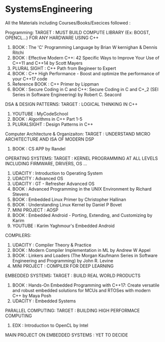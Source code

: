 # SystemsEngineering
All the Materials including Courses/Books/Execices followed :

Programming:
TARGET : MUST BUILD COMPUTE LIBRARY (Ex: BOOST, OPENCL...) FOR ANY HARDWARE USING C++
1. BOOK : The 'C' Programming Language by Brian W kernighan & Dennis Ritchi
2. BOOK : Effective Modern C++: 42 Specific Ways to Improve Your Use of C++11 and C++14 by Scott  Mayers
3. PLURAL SIGHT : C++ Path from Begineer to Expert
4. BOOK : C++ High Performance - Boost and optimize the performance of your C++17 code
5. Reference BOOK : C++ Primer by Lippman
6. BOOK : Secure Coding in C and C++: Secure Coding in C and C+_2 (SEI Series in Software Engineering) by Robert C. Seacord

DSA & DESIGN PATTERNS:
TARGET : LOGICAL THINKING IN C++
1. YOUTUBE : MyCodeSchool
2. BOOK : Algorithms in C++ Part 1-5
3. PLURALSIGHT : Design Patterns in C++

Computer Architecture & Organizaiton:
TARGET : UNDERSTAND MICRO ARCHITECTURE AND ISA OF MODERN DSP
1. BOOK : CS APP by Randel

OPERATING SYSTEMS:
TARGET : KERNEL PROGRAMMING AT ALL LEVELS INCLUDING FIRMWARE, DRIVERS, OS ...
1. UDACITY : Introduction to Operating System
2. UDACITY : Advanced OS
3. UDACITY : GT - Refresher Advanced OS
4. BOOK : Advanced Programming in the UNIX Environment by Richard Stevens
5. BOOK : Embedded Linux Primer by Christopher Hallinan
6. BOOK : Understanding Linux Kernel by Daniel P Bovet
7. MINI PROJECT : AOSP
7. BOOK : Embedded Android - Porting, Extending, and Customizing by Karim
8. YOUTUBE : Karim Yaghmour's Embedded Android

COMPILERS:
1. UDACITY : Compiler Theory & Practice
2. BOOK : Modern Compiler Implementation in ML by Andrew W Appel
3. BOOK : Linkers and Loaders (The Morgan Kaufmann Series in Software Engineering and Programming) by John R. Levine
4. MINI PROJECT : COMPILER FOR DEEP LEARNING

EMBEDDED SYSTEMS:
TARGET : BUILD REAL WORLD PRODUCTS
1. BOOK : Hands-On Embedded Programming with C++17: Create versatile and robust embedded solutions for MCUs and RTOSes with modern C++ by Maya Posh
2. UDACITY : Embedded Systems

PARALLEL COMPUTING:
TARGET : BUILDING HIGH PERFORMACE COMPUTING
1. EDX : Introduction to OpenCL by Intel

MAIN PROJECT ON EMBEDDED SYSTEMS : YET TO DECIDE
